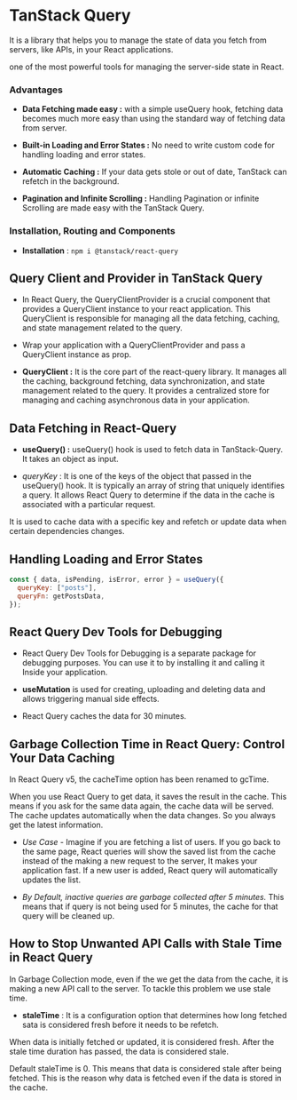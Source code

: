 # TanStack Query

It is a library that helps you to manage the state of data you fetch from servers, like APIs, in your React applications.

one of the most powerful tools for managing the server-side state in React.

### Advantages

- **Data Fetching made easy :** with a simple useQuery hook, fetching data becomes much more easy than using the standard way of fetching data from server.

- **Built-in Loading and Error States :** No need to write custom code for handling loading and error states.

- **Automatic Caching :** If your data gets stole or out of date, TanStack can refetch in the background.

- **Pagination and Infinite Scrolling :** Handling Pagination or infinite Scrolling are made easy with the TanStack Query.

### Installation, Routing and Components

- **Installation** : `npm i @tanstack/react-query`

## Query Client and Provider in TanStack Query

- In React Query, the QueryClientProvider is a crucial component that provides a QueryClient instance to your react application. This QueryClient is responsible for managing all the data fetching, caching, and state management related to the query.

- Wrap your application with a QueryClientProvider and pass a QueryClient instance as prop.

- **QueryClient :** It is the core part of the react-query library. It manages all the caching, background fetching, data synchronization, and state management related to the query. It provides a centralized store for managing and caching asynchronous data in your application.

## Data Fetching in React-Query

- **useQuery() :** useQuery() hook is used to fetch data in TanStack-Query. It takes an object as input.

- _queryKey_ : It is one of the keys of the object that passed in the useQuery() hook. It is typically an array of string that uniquely identifies a query. It allows React Query to determine if the data in the cache is associated with a particular request.

It is used to cache data with a specific key and refetch or update data when certain dependencies changes.

## Handling Loading and Error States

```javascript
const { data, isPending, isError, error } = useQuery({
  queryKey: ["posts"],
  queryFn: getPostsData,
});
```

## React Query Dev Tools for Debugging

* React Query Dev Tools for Debugging is a separate package for debugging purposes. You can use it to by installing it and calling it Inside your application. 

* **useMutation** is used for creating, uploading and deleting data and allows triggering manual side effects.

* React Query caches the data for 30 minutes.

## Garbage Collection Time in React Query: Control Your Data Caching

In React Query v5, the cacheTime option has been renamed to gcTime.

When you use React Query to get data, it saves the result in the cache. This means if you ask for the same data again, the cache data will be served. The cache updates automatically when the data changes. So you always get the latest information.

* *Use Case* - Imagine if you are fetching a list of users. If you go back to the same page, React queries will show the saved list from the cache instead of the making a new request to the server, It makes your application fast. If a new user is added, React query will automatically updates the list.

* *By  Default, inactive queries are garbage collected after 5 minutes.* This means that if query is not being used for 5 minutes, the cache for that query will be cleaned up.

## How to Stop Unwanted API Calls with Stale Time in React Query

In Garbage Collection mode, even if the we get the data from the cache, it is making a new API call to the server. To tackle this problem we use stale time.

* **staleTime** : It is a configuration option that determines how long fetched sata is considered fresh before it needs to be refetch.

When data is initially fetched or updated, it is considered fresh. After the stale time duration has passed, the data is considered stale. 

Default staleTime is 0. This means that data is considered stale after being fetched. This is the reason why data is fetched even if the data is stored in the cache.